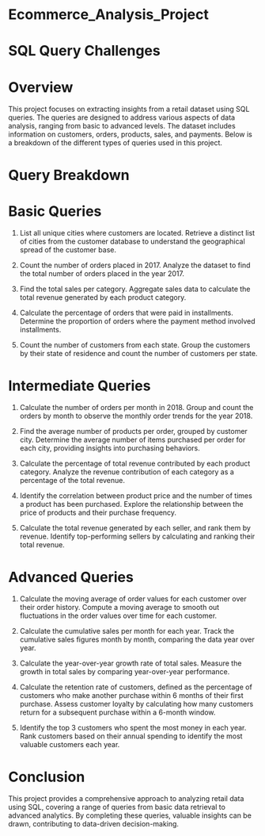 # Ecommerce_Analysis_Project
# SQL Query Challenges
# Overview

This project focuses on extracting insights from a retail dataset using SQL queries. The queries are designed to address various aspects of data analysis, ranging from basic to advanced levels. The dataset includes information on customers, orders, products, sales, and payments. Below is a breakdown of the different types of queries used in this project.

# Query Breakdown

# Basic Queries

1. List all unique cities where customers are located.
   Retrieve a distinct list of cities from the customer database to understand the geographical 
   spread of the customer base.

2. Count the number of orders placed in 2017.
   Analyze the dataset to find the total number of orders placed in the year 2017.

3. Find the total sales per category.
   Aggregate sales data to calculate the total revenue generated by each product category.

4. Calculate the percentage of orders that were paid in installments.
   Determine the proportion of orders where the payment method involved installments.

5. Count the number of customers from each state.
   Group the customers by their state of residence and count the number of customers per state.

# Intermediate Queries

1. Calculate the number of orders per month in 2018.
   Group and count the orders by month to observe the monthly order trends for the year 2018.

2. Find the average number of products per order, grouped by customer city.
   Determine the average number of items purchased per order for each city, providing insights 
   into purchasing behaviors.

3. Calculate the percentage of total revenue contributed by each product category.
   Analyze the revenue contribution of each category as a percentage of the total revenue.

4. Identify the correlation between product price and the number of times a product has been 
   purchased.
   Explore the relationship between the price of products and their purchase frequency.

5. Calculate the total revenue generated by each seller, and rank them by revenue.
   Identify top-performing sellers by calculating and ranking their total revenue.

# Advanced Queries

1. Calculate the moving average of order values for each customer over their order history.
   Compute a moving average to smooth out fluctuations in the order values over time for each 
   customer.

2. Calculate the cumulative sales per month for each year.
   Track the cumulative sales figures month by month, comparing the data year over year.

3. Calculate the year-over-year growth rate of total sales.
   Measure the growth in total sales by comparing year-over-year performance.

4. Calculate the retention rate of customers, defined as the percentage of customers who make 
   another purchase within 6 months of their first purchase.
   Assess customer loyalty by calculating how many customers return for a subsequent purchase 
   within a 6-month window.

6. Identify the top 3 customers who spent the most money in each year.
   Rank customers based on their annual spending to identify the most valuable customers each 
   year.

# Conclusion
  This project provides a comprehensive approach to analyzing retail data using SQL, covering a 
  range of queries from basic data retrieval to advanced analytics. By completing these 
  queries, valuable insights can be drawn, contributing to data-driven decision-making.
